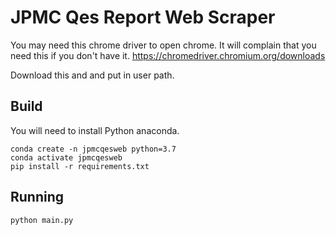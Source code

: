 # JPMC Qes Report Web Scraper

You may need this chrome driver to open chrome.
It will complain that you need this if you don't have it.
https://chromedriver.chromium.org/downloads

Download this and and put in user path.

## Build
You will need to install Python anaconda.
```
conda create -n jpmcqesweb python=3.7
conda activate jpmcqesweb 
pip install -r requirements.txt
```

## Running

```
python main.py
```
